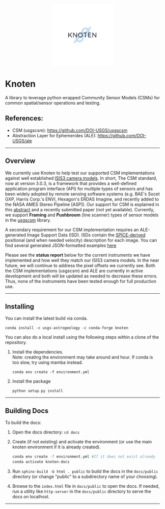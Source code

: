 <p align="center">
  <img src="docs/Knoten_Logo.svg" alt="Knoten" width=200> 
</p>

# Knoten

A library to leverage python wrapped Community Sensor Models (CSMs) for common spatial/sensor operations and testing.

## References:

- CSM (usgscsm): https://github.com/DOI-USGS/usgscsm
- Abstraction Layer for Ephemerides (ALE): https://github.com/DOI-USGS/ale
<hr>

## Overview

We currently use Knoten to help test our supported CSM implementations against well established [ISIS3 camera models](https://github.com/DOI-USGS/ISIS3). In short, The CSM standard, now at version 3.0.3, is a framework that provides a well-defined application program interface (API) for multiple types of sensors and has been widely adopted by remote sensing software systems (e.g. BAE's Socet GXP, Harris Corp.'s ENVI, Hexagon's ERDAS Imagine, and recently added to the NASA AMES Stereo Pipeline [ASP]). Our support for CSM is explained in this [abstract](https://www.hou.usra.edu/meetings/informatics2018/pdf/6040.pdf) and a recently submitted paper (not yet available). Currently, we support **Framing** and **Pushbroom** (line scanner) types of sensor models in the [usgscsm](https://github.com/DOI-USGS/usgscsm) library. 

A secondary requirement for our CSM implementation requires an ALE-generated Image Support Data (ISD). ISDs contain the [SPICE-derived](https://naif.jpl.nasa.gov/naif/toolkit.html) positional (and when needed velocity) description for each image. You can find several generated JSON-formatted examples [here](examples/data/)

Please see the **status report** below for the current instruments we have implemented and how well they match our ISIS3 camera models. In the near future, we will continue to address the pixel offsets we currently see. Both the CSM implementations (usgscsm) and ALE are currently in active development and both will be updated as needed to decrease these errors. Thus, none of the instruments have been tested enough for full production use.

<hr>

## Installing

You can install the latest build via conda. 

```
conda install -c usgs-astrogeology -c conda-forge knoten
```

You can also do a local install using the following steps within a clone of the repository.

1. Install the dependencies.  
   Note: creating the environment may take around and hour.  If conda is too slow, try using mamba instead.
    ```
    conda env create -f environment.yml
    ```

1. Install the package
    ```
    python setup.py install
    ```

<hr>

## Building Docs

To build the docs:
1. Open the docs directory: `cd docs`
1. Create (if not existing) and activate the environment (or use the main knoten environment if it is already created).
   
   ```sh
   conda env create -f environment.yml #If it does not exist already
   conda activate knoten-docs
   ```
1. Run `sphinx-build -b html . public` to build the docs in the `docs/public` directory (or change "public" to a subdirectory name of your choosing).
1. Browse to the `index.html` file in `docs/public` to open the docs.  If needed, run a utility like `http-server` in the `docs/public` directory to serve the docs on localhost.

<hr>
